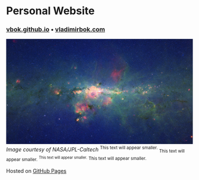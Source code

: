 # Personal Website

### [vbok.github.io](https://vbok.github.io/) • [vladimirbok.com](https://vladimirbok.com/)

![Milky Way galaxy](img/background.jpeg)
*Image courtesy of NASA/JPL-Caltech*
<sup>This text will appear smaller.</sup>
<sub>This text will appear smaller.</sub>
<sup><sub>This text will appear smaller.</sub></sup>
<small>This text will appear smaller.</small>




Hosted on [GitHub Pages](https://pages.github.com/)
